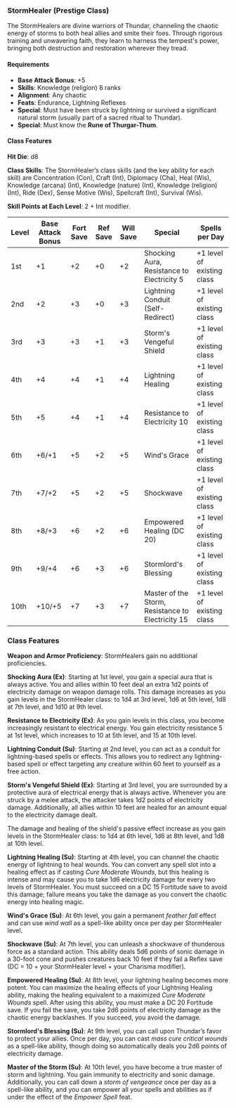 ### StormHealer (Prestige Class)

The StormHealers are divine warriors of Thundar, channeling the chaotic energy of storms to both heal allies and smite their foes. Through rigorous training and unwavering faith, they learn to harness the tempest's power, bringing both destruction and restoration wherever they tread.

#### Requirements

- **Base Attack Bonus**: +5
- **Skills**: Knowledge (religion) 8 ranks
- **Alignment**: Any chaotic
- **Feats**: Endurance, Lightning Reflexes
- **Special**: Must have been struck by lightning or survived a significant natural storm (usually part of a sacred ritual to Thundar).
- **Special**: Must know the **Rune of Thurgar-Thum**.

#### Class Features

**Hit Die**: d8

**Class Skills**: The StormHealer’s class skills (and the key ability for each skill) are Concentration (Con), Craft (Int), Diplomacy (Cha), Heal (Wis), Knowledge (arcana) (Int), Knowledge (nature) (Int), Knowledge (religion) (Int), Ride (Dex), Sense Motive (Wis), Spellcraft (Int), Survival (Wis).

**Skill Points at Each Level**: 2 + Int modifier.

| Level | Base Attack Bonus | Fort Save | Ref Save | Will Save | Special | Spells per Day |
|-------|-------------------|-----------|----------|-----------|---------|----------------|
| 1st   | +1                | +2        | +0       | +2        | Shocking Aura, Resistance to Electricity 5 | +1 level of existing class |
| 2nd   | +2                | +3        | +0       | +3        | Lightning Conduit (Self-Redirect) | +1 level of existing class |
| 3rd   | +3                | +3        | +1       | +3        | Storm's Vengeful Shield | +1 level of existing class |
| 4th   | +4                | +4        | +1       | +4        | Lightning Healing | +1 level of existing class |
| 5th   | +5                | +4        | +1       | +4        | Resistance to Electricity 10 | +1 level of existing class |
| 6th   | +6/+1             | +5        | +2       | +5        | Wind's Grace | +1 level of existing class |
| 7th   | +7/+2             | +5        | +2       | +5        | Shockwave | +1 level of existing class |
| 8th   | +8/+3             | +6        | +2       | +6        | Empowered Healing (DC 20) | +1 level of existing class |
| 9th   | +9/+4             | +6        | +3       | +6        | Stormlord's Blessing | +1 level of existing class |
| 10th  | +10/+5            | +7        | +3       | +7        | Master of the Storm, Resistance to Electricity 15 | +1 level of existing class |

### Class Features

**Weapon and Armor Proficiency**: StormHealers gain no additional proficiencies.

**Shocking Aura (Ex)**: Starting at 1st level, you gain a special aura that is always active. You and allies within 10 feet deal an extra 1d2 points of electricity damage on weapon damage rolls. This damage increases as you gain levels in the StormHealer class: to 1d4 at 3rd level, 1d6 at 5th level, 1d8 at 7th level, and 1d10 at 9th level.

**Resistance to Electricity (Ex)**: As you gain levels in this class, you become increasingly resistant to electrical energy. You gain electricity resistance 5 at 1st level, which increases to 10 at 5th level, and 15 at 10th level.

**Lightning Conduit (Su)**: Starting at 2nd level, you can act as a conduit for lightning-based spells or effects. This allows you to redirect any lightning-based spell or effect targeting any creature within 60 feet to yourself as a free action.

**Storm's Vengeful Shield (Ex)**: Starting at 3rd level, you are surrounded by a protective aura of electrical energy that is always active. Whenever you are struck by a melee attack, the attacker takes 1d2 points of electricity damage. Additionally, all allies within 10 feet are healed for an amount equal to the electricity damage dealt.

The damage and healing of the shield's passive effect increase as you gain levels in the StormHealer class: to 1d4 at 6th level, 1d6 at 8th level, and 1d8 at 10th level.

**Lightning Healing (Su)**: Starting at 4th level, you can channel the chaotic energy of lightning to heal wounds. You can convert any spell slot into a healing effect as if casting *Cure Moderate Wounds*, but this healing is intense and may cause you to take 1d6 electricity damage for every two levels of StormHealer. You must succeed on a DC 15 Fortitude save to avoid this damage; failure means you take the damage as you convert the chaotic energy into healing magic.

**Wind's Grace (Su)**: At 6th level, you gain a permanent *feather fall* effect and can use *wind wall* as a spell-like ability once per day per StormHealer level.

**Shockwave (Su)**: At 7th level, you can unleash a shockwave of thunderous force as a standard action. This ability deals 5d6 points of sonic damage in a 30-foot cone and pushes creatures back 10 feet if they fail a Reflex save (DC = 10 + your StormHealer level + your Charisma modifier).

**Empowered Healing (Su)**: At 8th level, your lightning healing becomes more potent. You can maximize the healing effects of your Lightning Healing ability, making the healing equivalent to a maximized *Cure Moderate Wounds* spell. After using this ability, you must make a DC 20 Fortitude save. If you fail the save, you take 2d6 points of electricity damage as the chaotic energy backlashes. If you succeed, you avoid the damage.

**Stormlord's Blessing (Su)**: At 9th level, you can call upon Thundar’s favor to protect your allies. Once per day, you can cast *mass cure critical wounds* as a spell-like ability, though doing so automatically deals you 2d6 points of electricity damage.

**Master of the Storm (Su)**: At 10th level, you have become a true master of storm and lightning. You gain immunity to electricity and sonic damage. Additionally, you can call down a *storm of vengeance* once per day as a spell-like ability, and you can empower all your spells and abilities as if under the effect of the *Empower Spell* feat.
